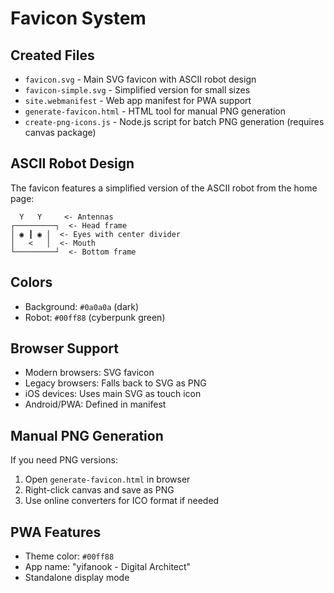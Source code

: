 # Favicon System

## Created Files

- `favicon.svg` - Main SVG favicon with ASCII robot design
- `favicon-simple.svg` - Simplified version for small sizes  
- `site.webmanifest` - Web app manifest for PWA support
- `generate-favicon.html` - HTML tool for manual PNG generation
- `create-png-icons.js` - Node.js script for batch PNG generation (requires canvas package)

## ASCII Robot Design

The favicon features a simplified version of the ASCII robot from the home page:

```
  Y   Y     <- Antennas
┌─────────┐  <- Head frame  
│ ◉ ┃ ◉ │  <- Eyes with center divider
│   <   │  <- Mouth
└─────────┘  <- Bottom frame
```

## Colors
- Background: `#0a0a0a` (dark)
- Robot: `#00ff88` (cyberpunk green)

## Browser Support
- Modern browsers: SVG favicon
- Legacy browsers: Falls back to SVG as PNG
- iOS devices: Uses main SVG as touch icon
- Android/PWA: Defined in manifest

## Manual PNG Generation
If you need PNG versions:
1. Open `generate-favicon.html` in browser
2. Right-click canvas and save as PNG
3. Use online converters for ICO format if needed

## PWA Features
- Theme color: `#00ff88`
- App name: "yifanook - Digital Architect"
- Standalone display mode